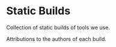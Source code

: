 # Static Builds

Collection of static builds of tools we use.

Attributions to the authors of each build.
